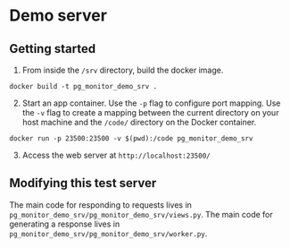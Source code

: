 # Demo server

## Getting started

1. From inside the `/srv` directory, build the docker image.

```shell
docker build -t pg_monitor_demo_srv .
```

2. Start an app container. Use the `-p` flag to configure port mapping. Use the `-v` flag to create a mapping between the current directory on your host machine and the `/code/` directory on the Docker container.

```shell
docker run -p 23500:23500 -v $(pwd):/code pg_monitor_demo_srv
```

3. Access the web server at `http://localhost:23500/`

## Modifying this test server

The main code for responding to requests lives in `pg_monitor_demo_srv/pg_monitor_demo_srv/views.py`.
The main code for generating a response lives in `pg_monitor_demo_srv/pg_monitor_demo_srv/worker.py`.